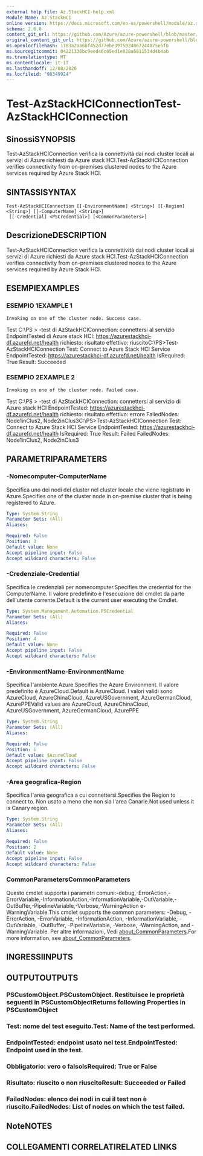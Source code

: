 ```yaml
---
external help file: Az.StackHCI-help.xml
Module Name: Az.StackHCI
online version: https://docs.microsoft.com/en-us/powershell/module/az.stackhci/test-azstackhciconnection
schema: 2.0.0
content_git_url: https://github.com/Azure/azure-powershell/blob/master/src/StackHCI/help/Test-AzStackHCIConnection.md
original_content_git_url: https://github.com/Azure/azure-powershell/blob/master/src/StackHCI/help/Test-AzStackHCIConnection.md
ms.openlocfilehash: 1183a2aa6bf452d77ebe3975024067244075e5fb
ms.sourcegitcommit: 04221336bc9eed46c05ed1e828a6811534d4b4ab
ms.translationtype: MT
ms.contentlocale: it-IT
ms.lasthandoff: 12/08/2020
ms.locfileid: "98349924"
---
```

# <span data-ttu-id="46e6c-101">Test-AzStackHCIConnection</span><span class="sxs-lookup"><span data-stu-id="46e6c-101">Test-AzStackHCIConnection</span></span>

## <span data-ttu-id="46e6c-102">Sinossi</span><span class="sxs-lookup"><span data-stu-id="46e6c-102">SYNOPSIS</span></span>
<span data-ttu-id="46e6c-103">Test-AzStackHCIConnection verifica la connettività dai nodi cluster locali ai servizi di Azure richiesti da Azure stack HCI.</span><span class="sxs-lookup"><span data-stu-id="46e6c-103">Test-AzStackHCIConnection verifies connectivity from on-premises clustered nodes to the Azure services required by Azure Stack HCI.</span></span>

## <span data-ttu-id="46e6c-104">SINTASSI</span><span class="sxs-lookup"><span data-stu-id="46e6c-104">SYNTAX</span></span>

```
Test-AzStackHCIConnection [[-EnvironmentName] <String>] [[-Region] <String>] [[-ComputerName] <String>]
 [[-Credential] <PSCredential>] [<CommonParameters>]
```

## <span data-ttu-id="46e6c-105">Descrizione</span><span class="sxs-lookup"><span data-stu-id="46e6c-105">DESCRIPTION</span></span>
<span data-ttu-id="46e6c-106">Test-AzStackHCIConnection verifica la connettività dai nodi cluster locali ai servizi di Azure richiesti da Azure stack HCI.</span><span class="sxs-lookup"><span data-stu-id="46e6c-106">Test-AzStackHCIConnection verifies connectivity from on-premises clustered nodes to the Azure services required by Azure Stack HCI.</span></span>

## <span data-ttu-id="46e6c-107">ESEMPI</span><span class="sxs-lookup"><span data-stu-id="46e6c-107">EXAMPLES</span></span>

### <span data-ttu-id="46e6c-108">ESEMPIO 1</span><span class="sxs-lookup"><span data-stu-id="46e6c-108">EXAMPLE 1</span></span>
```
Invoking on one of the cluster node. Success case.
```

<span data-ttu-id="46e6c-109">Test C:\PS \> -test di AzStackHCIConnection: connettersi al servizio EndpointTested di Azure stack HCI: https://azurestackhci-df.azurefd.net/health richiesto: risultato effettivo: riuscito</span><span class="sxs-lookup"><span data-stu-id="46e6c-109">C:\PS\>Test-AzStackHCIConnection Test: Connect to Azure Stack HCI Service EndpointTested: https://azurestackhci-df.azurefd.net/health IsRequired: True Result: Succeeded</span></span>

### <span data-ttu-id="46e6c-110">ESEMPIO 2</span><span class="sxs-lookup"><span data-stu-id="46e6c-110">EXAMPLE 2</span></span>
```
Invoking on one of the cluster node. Failed case.
```

<span data-ttu-id="46e6c-111">Test C:\PS \> -test di AzStackHCIConnection: connettersi al servizio di Azure stack HCI EndpointTested: https://azurestackhci-df.azurefd.net/health richiesto: risultato effettivo: errore FailedNodes: Node1inClus2, Node2inClus3</span><span class="sxs-lookup"><span data-stu-id="46e6c-111">C:\PS\>Test-AzStackHCIConnection Test: Connect to Azure Stack HCI Service EndpointTested: https://azurestackhci-df.azurefd.net/health IsRequired: True Result: Failed FailedNodes: Node1inClus2, Node2inClus3</span></span>

## <span data-ttu-id="46e6c-112">PARAMETRI</span><span class="sxs-lookup"><span data-stu-id="46e6c-112">PARAMETERS</span></span>

### <span data-ttu-id="46e6c-113">-Nomecomputer</span><span class="sxs-lookup"><span data-stu-id="46e6c-113">-ComputerName</span></span>
<span data-ttu-id="46e6c-114">Specifica uno dei nodi del cluster nel cluster locale che viene registrato in Azure.</span><span class="sxs-lookup"><span data-stu-id="46e6c-114">Specifies one of the cluster node in on-premise cluster that is being registered to Azure.</span></span>

```yaml
Type: System.String
Parameter Sets: (All)
Aliases:

Required: False
Position: 3
Default value: None
Accept pipeline input: False
Accept wildcard characters: False
```

### <span data-ttu-id="46e6c-115">-Credenziale</span><span class="sxs-lookup"><span data-stu-id="46e6c-115">-Credential</span></span>
<span data-ttu-id="46e6c-116">Specifica le credenziali per nomecomputer.</span><span class="sxs-lookup"><span data-stu-id="46e6c-116">Specifies the credential for the ComputerName.</span></span>
<span data-ttu-id="46e6c-117">Il valore predefinito è l'esecuzione del cmdlet da parte dell'utente corrente.</span><span class="sxs-lookup"><span data-stu-id="46e6c-117">Default is the current user executing the Cmdlet.</span></span>

```yaml
Type: System.Management.Automation.PSCredential
Parameter Sets: (All)
Aliases:

Required: False
Position: 4
Default value: None
Accept pipeline input: False
Accept wildcard characters: False
```

### <span data-ttu-id="46e6c-118">-EnvironmentName</span><span class="sxs-lookup"><span data-stu-id="46e6c-118">-EnvironmentName</span></span>
<span data-ttu-id="46e6c-119">Specifica l'ambiente Azure.</span><span class="sxs-lookup"><span data-stu-id="46e6c-119">Specifies the Azure Environment.</span></span>
<span data-ttu-id="46e6c-120">Il valore predefinito è AzureCloud.</span><span class="sxs-lookup"><span data-stu-id="46e6c-120">Default is AzureCloud.</span></span>
<span data-ttu-id="46e6c-121">I valori validi sono AzureCloud, AzureChinaCloud, AzureUSGovernment, AzureGermanCloud, AzurePPE</span><span class="sxs-lookup"><span data-stu-id="46e6c-121">Valid values are AzureCloud, AzureChinaCloud, AzureUSGovernment, AzureGermanCloud, AzurePPE</span></span>

```yaml
Type: System.String
Parameter Sets: (All)
Aliases:

Required: False
Position: 1
Default value: $AzureCloud
Accept pipeline input: False
Accept wildcard characters: False
```

### <span data-ttu-id="46e6c-122">-Area geografica</span><span class="sxs-lookup"><span data-stu-id="46e6c-122">-Region</span></span>
<span data-ttu-id="46e6c-123">Specifica l'area geografica a cui connettersi.</span><span class="sxs-lookup"><span data-stu-id="46e6c-123">Specifies the Region to connect to.</span></span>
<span data-ttu-id="46e6c-124">Non usato a meno che non sia l'area Canarie.</span><span class="sxs-lookup"><span data-stu-id="46e6c-124">Not used unless it is Canary region.</span></span>

```yaml
Type: System.String
Parameter Sets: (All)
Aliases:

Required: False
Position: 2
Default value: None
Accept pipeline input: False
Accept wildcard characters: False
```

### <span data-ttu-id="46e6c-125">CommonParameters</span><span class="sxs-lookup"><span data-stu-id="46e6c-125">CommonParameters</span></span>
<span data-ttu-id="46e6c-126">Questo cmdlet supporta i parametri comuni:-debug,-ErrorAction,-ErrorVariable,-InformationAction,-InformationVariable,-OutVariable,-OutBuffer,-PipelineVariable,-Verbose,-WarningAction e-WarningVariable.</span><span class="sxs-lookup"><span data-stu-id="46e6c-126">This cmdlet supports the common parameters: -Debug, -ErrorAction, -ErrorVariable, -InformationAction, -InformationVariable, -OutVariable, -OutBuffer, -PipelineVariable, -Verbose, -WarningAction, and -WarningVariable.</span></span> <span data-ttu-id="46e6c-127">Per altre informazioni, Vedi [about_CommonParameters](http://go.microsoft.com/fwlink/?LinkID=113216).</span><span class="sxs-lookup"><span data-stu-id="46e6c-127">For more information, see [about_CommonParameters](http://go.microsoft.com/fwlink/?LinkID=113216).</span></span>

## <span data-ttu-id="46e6c-128">INGRESSI</span><span class="sxs-lookup"><span data-stu-id="46e6c-128">INPUTS</span></span>

## <span data-ttu-id="46e6c-129">OUTPUT</span><span class="sxs-lookup"><span data-stu-id="46e6c-129">OUTPUTS</span></span>

### <span data-ttu-id="46e6c-130">PSCustomObject.</span><span class="sxs-lookup"><span data-stu-id="46e6c-130">PSCustomObject.</span></span> <span data-ttu-id="46e6c-131">Restituisce le proprietà seguenti in PSCustomObject</span><span class="sxs-lookup"><span data-stu-id="46e6c-131">Returns following Properties in PSCustomObject</span></span>
### <span data-ttu-id="46e6c-132">Test: nome del test eseguito.</span><span class="sxs-lookup"><span data-stu-id="46e6c-132">Test: Name of the test performed.</span></span>
### <span data-ttu-id="46e6c-133">EndpointTested: endpoint usato nel test.</span><span class="sxs-lookup"><span data-stu-id="46e6c-133">EndpointTested: Endpoint used in the test.</span></span>
### <span data-ttu-id="46e6c-134">Obbligatorio: vero o falso</span><span class="sxs-lookup"><span data-stu-id="46e6c-134">IsRequired: True or False</span></span>
### <span data-ttu-id="46e6c-135">Risultato: riuscito o non riuscito</span><span class="sxs-lookup"><span data-stu-id="46e6c-135">Result: Succeeded or Failed</span></span>
### <span data-ttu-id="46e6c-136">FailedNodes: elenco dei nodi in cui il test non è riuscito.</span><span class="sxs-lookup"><span data-stu-id="46e6c-136">FailedNodes: List of nodes on which the test failed.</span></span>
## <span data-ttu-id="46e6c-137">Note</span><span class="sxs-lookup"><span data-stu-id="46e6c-137">NOTES</span></span>

## <span data-ttu-id="46e6c-138">COLLEGAMENTI CORRELATI</span><span class="sxs-lookup"><span data-stu-id="46e6c-138">RELATED LINKS</span></span>
